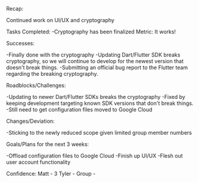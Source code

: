 Recap:

Continued work on UI/UX and cryptography

Tasks Completed:
-Cryptography has been finalized 
Metric: It works!

Successes:

-Finally done with the cryptography 
-Updating Dart/Flutter SDK breaks cryptography, so we will continue to develop for the newest version that doesn't break things.
-Submitting an official bug report to the Flutter team regarding the breaking cryptography. 

Roadblocks/Challenges:

-Updating to newer Dart/Flutter SDKs breaks the cryptography
-Fixed by keeping development targeting known SDK versions that don't break things. 
-Still need to get configuration files moved to Google Cloud

Changes/Deviation:

-Sticking to the newly reduced scope given limited group member numbers

Goals/Plans for the next 3 weeks:

-Offload configuration files to Google Cloud
-Finish up UI/UX
-Flesh out user account functionality 

Confidence:
Matt - 3
Tyler - 
Group - 

